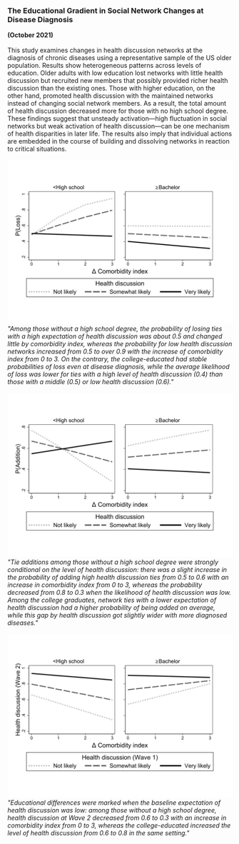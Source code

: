 ### The Educational Gradient in Social Network Changes at Disease Diagnosis
**(October 2021)**
<br>
<br>
This study examines changes in health discussion networks at the diagnosis of chronic diseases using a representative sample of the US older population. Results show heterogeneous patterns across levels of education. Older adults with low education lost networks with little health discussion but recruited new members that possibly provided richer health discussion than the existing ones. Those with higher education, on the other hand, promoted health discussion with the maintained networks instead of changing social network members. As a result, the total amount of health discussion decreased more for those with no high school degree. These findings suggest that unsteady activation—high fluctuation in social networks but weak activation of health discussion—can be one mechanism of health disparities in later life. The results also imply that individual actions are embedded in the course of building and dissolving networks in reaction to critical situations.
<br>
<br>
![fig1](/assets/abstract/netact_fig1.jpg)
<br>
_"Among those without a high school degree, the probability of losing ties with a high expectation of health discussion was about 0.5 and changed little by comorbidity index, whereas the probability for low health discussion networks increased from 0.5 to over 0.9 with the increase of comorbidity index from 0 to 3. On the contrary, the college-educated had stable probabilities of loss even at disease diagnosis, while the average likelihood of loss was lower for ties with a high level of health discussion (0.4) than those with a middle (0.5) or low health discussion (0.6)."_
<br>
<br>
![fig2](/assets/abstract/netact_fig2.jpg)
<br>
_"Tie additions among those without a high school degree were strongly conditional on the level of health discussion: there was a slight increase in the probability of adding high health discussion ties from 0.5 to 0.6 with an increase in comorbidity index from 0 to 3, whereas the probability decreased from 0.8 to 0.3 when the likelihood of health discussion was low. Among the college graduates, network ties with a lower expectation of health discussion had a higher probability of being added on average, while this gap by health discussion got slightly wider with more diagnosed diseases."_
<br>
<br>
![fig3](/assets/abstract/netact_fig3.jpg)
<br>
_"Educational differences were marked when the baseline expectation of health discussion was low: among those without a high school degree, health discussion at Wave 2 decreased from 0.6 to 0.3 with an increase in comorbidity index from 0 to 3, whereas the college-educated increased the level of health discussion from 0.6 to 0.8 in the same setting."_
